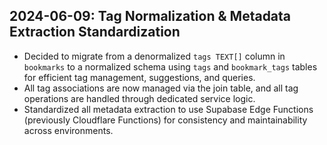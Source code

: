## 2024-06-09: Tag Normalization & Metadata Extraction Standardization
- Decided to migrate from a denormalized `tags TEXT[]` column in `bookmarks` to a normalized schema using `tags` and `bookmark_tags` tables for efficient tag management, suggestions, and queries.
- All tag associations are now managed via the join table, and all tag operations are handled through dedicated service logic.
- Standardized all metadata extraction to use Supabase Edge Functions (previously Cloudflare Functions) for consistency and maintainability across environments.
